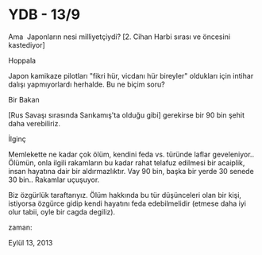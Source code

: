 # YDB - 13/9
Ama  Japonların nesi milliyetçiydi? [2. Cihan Harbi sırası ve öncesini kastediyor]

Hoppala

Japon kamikaze pilotları "fikri hür, vicdanı hür bireyler" oldukları için intihar dalışı yapmıyorlardı herhalde. Bu ne biçim soru?

Bir Bakan

[Rus Savaşı sırasında Sarıkamış'ta olduğu gibi] gerekirse bir 90 bin şehit daha verebiliriz.

İlginç

Memlekette ne kadar çok ölüm, kendini feda vs. türünde laflar geveleniyor.. Ölümün, onla ilgili rakamların bu kadar rahat telafuz edilmesi bir acaiplik, insan hayatına dair bir aldırmazlıktır. Vay 90 bin, başka bir yerde 30 senede 30 bin.. Rakamlar uçuşuyor.

Biz özgürlük taraftarıyız. Ölüm hakkında bu tür düşünceleri olan bir kişi, istiyorsa özgürce gidip kendi hayatını feda edebilmelidir (etmese daha iyi olur tabii, oyle bir cagda degiliz).







zaman:

Eylül 13, 2013










